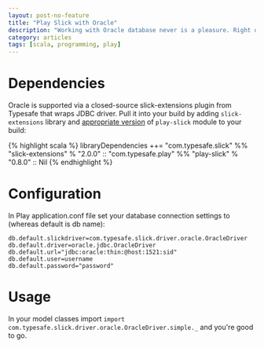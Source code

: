 ```yaml
---
layout: post-no-feature
title: "Play Slick with Oracle"
description: "Working with Oracle database never is a pleasure. Right on from the environment setup till the very first CRUD operations. Yet often times we're forced to do so. Here's a quick guide on how to integrate Oracle into Play/Slick app."
category: articles
tags: [scala, programming, play]
---
```


# Dependencies
Oracle is supported via a closed-source slick-extensions plugin from Typesafe that wraps JDBC driver.
Pull it into your build by adding `slick-extensions` library and [appropriate version](https://github.com/playframework/play-slick#versioning) of `play-slick` module to your build:

{% highlight scala %}
libraryDependencies ++= "com.typesafe.slick" %% "slick-extensions" % "2.0.0" ::
                        "com.typesafe.play" %% "play-slick" % "0.8.0" ::
                        Nil
{% endhighlight %}

# Configuration
In Play application.conf file set your database connection settings to (whereas default is db name):

```
db.default.slickdriver=com.typesafe.slick.driver.oracle.OracleDriver  
db.default.driver=oracle.jdbc.OracleDriver  
db.default.url="jdbc:oracle:thin:@host:1521:sid"  
db.default.user=username  
db.default.password="password"  
```

# Usage
In your model classes import `import com.typesafe.slick.driver.oracle.OracleDriver.simple._` and you're good to go.

